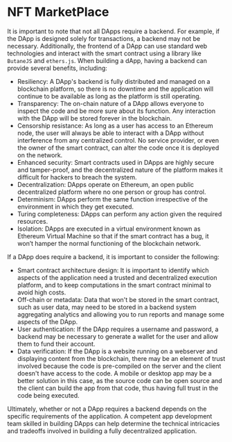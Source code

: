 #   NFT MarketPlace

It is important to note that not all DApps require a backend. For example, if the DApp is designed solely for
transactions, a backend may not be necessary. Additionally, the frontend of a DApp can use standard web technologies
and interact with the smart contract using a library like `ButaneJS` and `ethers.js`.
When building a dApp, having a backend can provide several benefits, including:

- Resiliency: A DApp's backend is fully distributed and managed on a blockchain platform, so there is no downtime and
the application will continue to be available as long as the platform is still operating.
- Transparency: The on-chain nature of a DApp allows everyone to inspect the code and be more sure about its function.
Any interaction with the DApp will be stored forever in the blockchain.
- Censorship resistance: As long as a user has access to an Ethereum node, the user will always be able to interact with
a DApp without interference from any centralized control. No service provider, or even the owner of the smart contract,
can alter the code once it is deployed on the network.
- Enhanced security: Smart contracts used in DApps are highly secure and tamper-proof, and the decentralized nature of
the platform makes it difficult for hackers to breach the system.
- Decentralization: DApps operate on Ethereum, an open public decentralized platform where no one person or group has control.
- Determinism: DApps perform the same function irrespective of the environment in which they get executed.
- Turing completeness: DApps can perform any action given the required resources.
- Isolation: DApps are executed in a virtual environment known as Ethereum Virtual Machine so that if the smart contract
has a bug, it won’t hamper the normal functioning of the blockchain network.

If a DApp does require a backend, it is important to consider the following:

- Smart contract architecture design: It is important to identify which aspects of the application need a trusted and
decentralized execution platform, and to keep computations in the smart contract minimal to avoid high costs.
- Off-chain or metadata: Data that won't be stored in the smart contract, such as user data, may need to be stored in a
backend system aggregating analytics and allowing you to run reports and manage some aspects of the DApp.
- User authentication: If the DApp requires a username and password, a backend may be necessary to generate a wallet for
the user and allow them to fund their account.
- Data verification: If the DApp is a website running on a webserver and displaying content from the blockchain, there
may be an element of trust involved because the code is pre-compiled on the server and the client doesn't have access
to the code. A mobile or desktop app may be a better solution in this case, as the source code can be open source
and the client can build the app from that code, thus having full trust in the code being executed.

Ultimately, whether or not a DApp requires a backend depends on the specific requirements of the application.  A
competent app development team skilled in building DApps can help determine the technical intricacies and tradeoffs
involved in building a fully decentralized application.
